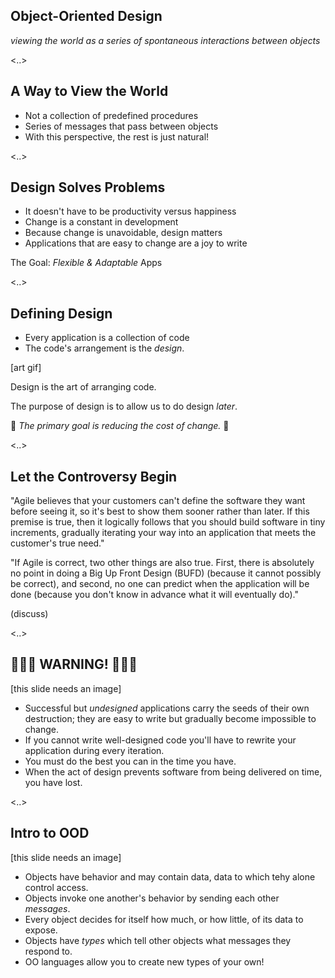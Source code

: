 ## Object-Oriented Design

_viewing the world as a series of spontaneous interactions between objects_

<..>

## A Way to View the World

* Not a collection of predefined procedures
* Series of messages that pass between objects
* With this perspective, the rest is just natural!

<..>

## Design Solves Problems

* It doesn't have to be productivity versus happiness
* Change is a constant in development
* Because change is unavoidable, design matters
* Applications that are easy to change are a joy to write

The Goal: _Flexible & Adaptable_ Apps

<..>

## Defining Design

* Every application is a collection of code
* The code's arrangement is the _design_.

[art gif]

Design is the art of arranging code.

The purpose of design is to allow us to do design _later_.

💸 _The primary goal is reducing the cost of change._ 💸

<..>

## Let the Controversy Begin

"Agile believes that your customers can't define the software they want before seeing it, so it's best to show them sooner rather than later. If this premise is true, then it logically follows that you should build software in tiny increments, gradually iterating your way into an application that meets the customer's true need."

"If Agile is correct, two other things are also true. First, there is absolutely no point in doing a Big Up Front Design (BUFD) (because it cannot possibly be correct), and second, no one can predict when the application will be done (because you don't know in advance what it will eventually do)."

(discuss)

<..>

## 🚨🚨🚨 WARNING! 🚨🚨🚨

[this slide needs an image]

* Successful but _undesigned_ applications carry the seeds of their own destruction; they are easy to write but gradually become impossible to change.
* If you cannot write well-designed code you'll have to rewrite your application during every iteration.
* You must do the best you can in the time you have.
* When the act of design prevents software from being delivered on time, you have lost.

<..>

## Intro to OOD

[this slide needs an image]

* Objects have behavior and may contain data, data to which tehy alone control access.
* Objects invoke one another's behavior by sending each other _messages_.
* Every object decides for itself how much, or how little, of its data to expose.
* Objects have _types_ which tell other objects what messages they respond to.
* OO languages allow you to create new types of your own!
